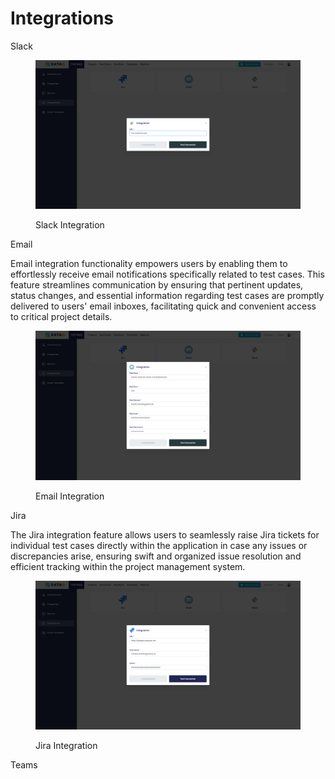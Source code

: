 # Integrations

Slack

<figure><img src="../../.gitbook/assets/Screenshot (460).png" alt=""><figcaption><p>Slack Integration</p></figcaption></figure>



Email

Email integration functionality empowers users by enabling them to effortlessly receive email notifications specifically related to test cases. This feature streamlines communication by ensuring that pertinent updates, status changes, and essential information regarding test cases are promptly delivered to users' email inboxes, facilitating quick and convenient access to critical project details.

<figure><img src="../../.gitbook/assets/Screenshot (457).png" alt=""><figcaption><p>Email Integration</p></figcaption></figure>



Jira

The Jira integration feature allows users to seamlessly raise Jira tickets for individual test cases directly within the application in case any issues or discrepancies arise, ensuring swift and organized issue resolution and efficient tracking within the project management system.

<figure><img src="../../.gitbook/assets/Screenshot (459).png" alt=""><figcaption><p>Jira Integration</p></figcaption></figure>

Teams



